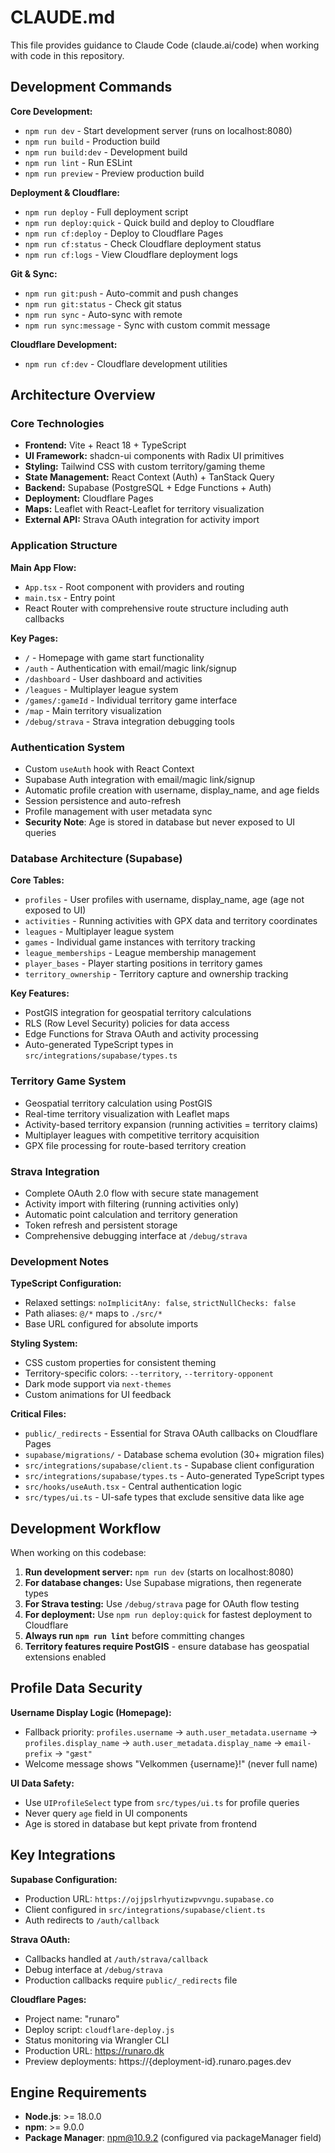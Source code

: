 # CLAUDE.md

This file provides guidance to Claude Code (claude.ai/code) when working with code in this repository.

## Development Commands

**Core Development:**
- `npm run dev` - Start development server (runs on localhost:8080)
- `npm run build` - Production build
- `npm run build:dev` - Development build
- `npm run lint` - Run ESLint
- `npm run preview` - Preview production build

**Deployment & Cloudflare:**
- `npm run deploy` - Full deployment script 
- `npm run deploy:quick` - Quick build and deploy to Cloudflare
- `npm run cf:deploy` - Deploy to Cloudflare Pages
- `npm run cf:status` - Check Cloudflare deployment status
- `npm run cf:logs` - View Cloudflare deployment logs

**Git & Sync:**
- `npm run git:push` - Auto-commit and push changes
- `npm run git:status` - Check git status
- `npm run sync` - Auto-sync with remote
- `npm run sync:message` - Sync with custom commit message

**Cloudflare Development:**
- `npm run cf:dev` - Cloudflare development utilities

## Architecture Overview

### Core Technologies
- **Frontend:** Vite + React 18 + TypeScript
- **UI Framework:** shadcn-ui components with Radix UI primitives
- **Styling:** Tailwind CSS with custom territory/gaming theme
- **State Management:** React Context (Auth) + TanStack Query
- **Backend:** Supabase (PostgreSQL + Edge Functions + Auth)
- **Deployment:** Cloudflare Pages
- **Maps:** Leaflet with React-Leaflet for territory visualization
- **External API:** Strava OAuth integration for activity import

### Application Structure

**Main App Flow:**
- `App.tsx` - Root component with providers and routing
- `main.tsx` - Entry point
- React Router with comprehensive route structure including auth callbacks

**Key Pages:**
- `/` - Homepage with game start functionality
- `/auth` - Authentication with email/magic link/signup
- `/dashboard` - User dashboard and activities
- `/leagues` - Multiplayer league system
- `/games/:gameId` - Individual territory game interface
- `/map` - Main territory visualization
- `/debug/strava` - Strava integration debugging tools

### Authentication System
- Custom `useAuth` hook with React Context
- Supabase Auth integration with email/magic link/signup
- Automatic profile creation with username, display_name, and age fields
- Session persistence and auto-refresh
- Profile management with user metadata sync
- **Security Note**: Age is stored in database but never exposed to UI queries

### Database Architecture (Supabase)

**Core Tables:**
- `profiles` - User profiles with username, display_name, age (age not exposed to UI)
- `activities` - Running activities with GPX data and territory coordinates
- `leagues` - Multiplayer league system
- `games` - Individual game instances with territory tracking
- `league_memberships` - League membership management
- `player_bases` - Player starting positions in territory games
- `territory_ownership` - Territory capture and ownership tracking

**Key Features:**
- PostGIS integration for geospatial territory calculations
- RLS (Row Level Security) policies for data access
- Edge Functions for Strava OAuth and activity processing
- Auto-generated TypeScript types in `src/integrations/supabase/types.ts`

### Territory Game System
- Geospatial territory calculation using PostGIS
- Real-time territory visualization with Leaflet maps
- Activity-based territory expansion (running activities = territory claims)
- Multiplayer leagues with competitive territory acquisition
- GPX file processing for route-based territory creation

### Strava Integration
- Complete OAuth 2.0 flow with secure state management
- Activity import with filtering (running activities only)
- Automatic point calculation and territory generation
- Token refresh and persistent storage
- Comprehensive debugging interface at `/debug/strava`

### Development Notes

**TypeScript Configuration:**
- Relaxed settings: `noImplicitAny: false`, `strictNullChecks: false`
- Path aliases: `@/*` maps to `./src/*`
- Base URL configured for absolute imports

**Styling System:**
- CSS custom properties for consistent theming
- Territory-specific colors: `--territory`, `--territory-opponent`
- Dark mode support via `next-themes`
- Custom animations for UI feedback

**Critical Files:**
- `public/_redirects` - Essential for Strava OAuth callbacks on Cloudflare Pages
- `supabase/migrations/` - Database schema evolution (30+ migration files)
- `src/integrations/supabase/client.ts` - Supabase client configuration
- `src/integrations/supabase/types.ts` - Auto-generated TypeScript types
- `src/hooks/useAuth.tsx` - Central authentication logic
- `src/types/ui.ts` - UI-safe types that exclude sensitive data like age

## Development Workflow

When working on this codebase:

1. **Run development server:** `npm run dev` (starts on localhost:8080)
2. **For database changes:** Use Supabase migrations, then regenerate types
3. **For Strava testing:** Use `/debug/strava` page for OAuth flow testing
4. **For deployment:** Use `npm run deploy:quick` for fastest deployment to Cloudflare
5. **Always run `npm run lint`** before committing changes
6. **Territory features require PostGIS** - ensure database has geospatial extensions enabled

## Profile Data Security

**Username Display Logic (Homepage):**
- Fallback priority: `profiles.username` → `auth.user_metadata.username` → `profiles.display_name` → `auth.user_metadata.display_name` → `email-prefix` → `"gæst"`
- Welcome message shows "Velkommen {username}!" (never full name)

**UI Data Safety:**
- Use `UIProfileSelect` type from `src/types/ui.ts` for profile queries
- Never query `age` field in UI components
- Age is stored in database but kept private from frontend

## Key Integrations

**Supabase Configuration:**
- Production URL: `https://ojjpslrhyutizwpvvngu.supabase.co`
- Client configured in `src/integrations/supabase/client.ts`
- Auth redirects to `/auth/callback`

**Strava OAuth:**
- Callbacks handled at `/auth/strava/callback`  
- Debug interface at `/debug/strava`
- Production callbacks require `public/_redirects` file

**Cloudflare Pages:**
- Project name: "runaro"
- Deploy script: `cloudflare-deploy.js`
- Status monitoring via Wrangler CLI
- Production URL: https://runaro.dk
- Preview deployments: https://{deployment-id}.runaro.pages.dev

## Engine Requirements

- **Node.js**: >= 18.0.0
- **npm**: >= 9.0.0
- **Package Manager**: npm@10.9.2 (configured via packageManager field)